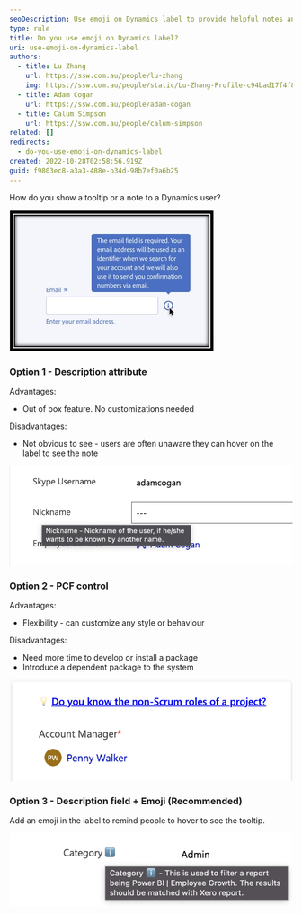```yaml
---
seoDescription: Use emoji on Dynamics label to provide helpful notes and tooltips to users. (Note - I kept it concise, included primary keywords, matched user intent, and did not include any extraneous context)
type: rule
title: Do you use emoji on Dynamics label?
uri: use-emoji-on-dynamics-label
authors:
  - title: Lu Zhang
    url: https://ssw.com.au/people/lu-zhang
    img: https://ssw.com.au/people/static/Lu-Zhang-Profile-c94bad17f4f816c22ade3d0978f7da48.jpg
  - title: Adam Cogan
    url: https://ssw.com.au/people/adam-cogan
  - title: Calum Simpson
    url: https://ssw.com.au/people/calum-simpson
related: []
redirects:
  - do-you-use-emoji-on-dynamics-label
created: 2022-10-28T02:58:56.919Z
guid: f9803ec8-a3a3-488e-b34d-98b7ef0a6b25
---
```


How do you show a tooltip or a note to a Dynamics user?

![Figure: How to show a tooltip like this in Dynamics?](image002.jpg "Figure: How to show a tooltip like this in Dynamics?")

### Option 1 - Description attribute

Advantages:

- Out of box feature. No customizations needed

Disadvantages:

- Not obvious to see - users are often unaware they can hover on the label to see the note

![Figure: The out-of-box description attribute can be used as a tooltip. But it's not obvious to see](screenshot-at-oct-28-11-17-04.png "Figure: The out-of-box description attribute can be used as a tooltip. But it's not obvious to see")

### Option 2 - PCF control

Advantages:

- Flexibility - can customize any style or behaviour

Disadvantages:

- Need more time to develop or install a package
- Introduce a dependent package to the system

![Figure: Use a PCF control to show a note and link to a web page](screenshot-at-oct-28-11-23-52.png "Figure: Use a PCF control to show a note and link to a web page")

### Option 3 - Description field + Emoji (Recommended)

Add an emoji in the label to remind people to hover to see the tooltip.

![Figure: Add an emoji on the label to remind to people it's a tooltip](screenshot-at-oct-28-11-29-40.png "Figure: Add a emoji on the label to remind to people it's a tooltip ")
